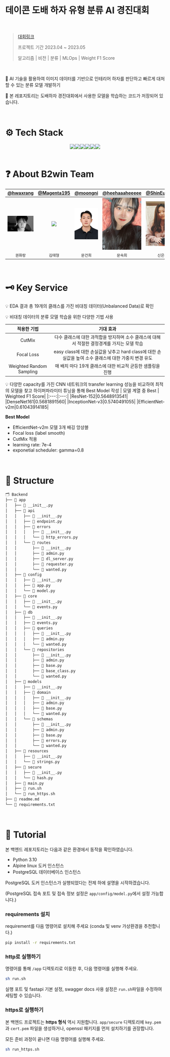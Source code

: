 # 데이콘 도배 하자 유형 분류 AI 경진대회

### <div align="center"><b><i></i></b></div>

&nbsp; 

> [대회링크](https://dacon.io/competitions/official/236082/overview/description)
> 
> 프로젝트 기간 2023.04 ~ 2023.05
> 
> 알고리즘 | 비전 | 분류 | MLOps | Weight F1 Score

&nbsp; 

🔎 AI 기술을 활용하여 이미지 데이터를 기반으로 인테리어 하자를 판단하고 빠르게 대처할 수 있는 분류 모델 개발하기

💾 본 레포지토리는 도배하자 경진대회에서 사용한 모델을 학습하는 코드가 저장되어 있습니다.

&nbsp;

# ⚙️ Tech Stack

<div align="center">
<img src="https://img.shields.io/badge/Python-3776AB0?style=for-the-badge&logo=Python&logoColor=white"><img src="https://img.shields.io/badge/Pytorch-009688?style=for-the-badge&logo=Pytorch&logoColor=white"><img src="https://img.shields.io/badge/Tensorflow-E92063?style=for-the-badge&logo=Tensorflow&logoColor=white"><img src="https://img.shields.io/badge/Keras-4169E1?style=for-the-badge&logo=Keras&logoColor=white"><img src="https://img.shields.io/badge/sklearn-FF9900?style=for-the-badge&logo=scikitlearn&logoColor=white"><img src="https://img.shields.io/badge/pyspark-2496ED?style=for-the-badge&logo=apachespark&logoColor=white">
</div>
&nbsp; 

# ❓ About B2win Team

<div align="center">
  
| [@hwaxrang](https://github.com/hwaxrang) | [@Magenta195](https://github.com/Magenta195) | [@moongni](https://github.com/moongni) | [@heehaaaheeeee](https://github.com/heehaaaheeeee) | [@ShinEunChae](https://github.com/ShinEunChae) | [@joseokjun](https://github.com/joseokjun) |
|:---:|:---:|:---:|:---:|:---:|:---:|
| <img src="src/khr.png" width=200 /> | <img src="src/kth.jpeg" width=200 /> | <img src="src/mgh.png" width=200 /> | <img src="src/msh.jpg" width=200 /> | <img src="src/sec.jpeg" width=200 /> | <img src="src/jsj.jpg" width=200 /> |
| `권화랑`   | `김태형` | `문건희` | `문숙희` | `신은채` | `조석준`  |

</div>

&nbsp; 

# 🗝️ Key Service

💡 EDA 결과 총 19개의 클래스를 가진 비대칭 데이터(Unbalanced Data)로 확인  

💡 비대칭 데이터의 분류 모델 학습을 위한 다양한 기법 사용

| 적용한 기법 | 기대 효과 | 
|:---:|:---:|
|CutMix|다수 클래스에 대한 과적합을 방지하며 소수 클래스에 대해서 적절한 결정경계를 가지는 모델 학습|
|Focal Loss|easy class에 대한 손실값을 낮추고 hard class에 대한 손실값을 높여 소수 클래스에 대한 가중치 변경 유도|
|Weighted Random Sampling|매 배치 마다 19개 클래스에 대한 비교적 균등한 샘플링을 진행|

💡 다양한 capacity를 가진 CNN 네트워크의 transfer learning 성능을 비교하여 최적의 모델을 찾고 하이퍼파라미터 튜닝을 통해 Best Model 작성
| 모델 계열 중 Best | Weighted F1 Score|
|:---:|:---:|
|ResNet-152|0.5648913541|
|DenseNet161|0.5681891560|
|InceptionNet-v3|0.5740491055|
|EfficientNet-v2m|0.61043914185|

**Best Model**
- EfficientNet-v2m 모델 3개 배깅 앙상블
- Focal loss (label smooth)
- CutMix 적용
- learning rate: 7e-4
- exponetial scheduler: gamma=0.8

&nbsp;

# 🧭 Structure

```bash
🗂️ Backend
├── 📂 app
│   ├── 📄 __init__.py
│   ├── 📂 api
│   │   ├── 📄 __init__.py
│   │   ├── 📄 endpoint.py
│   │   ├── 📂 errors
│   │   │   ├── 📄 __init__.py
│   │   │   └── 📄 http_errors.py
│   │   └── 📂 routes
│   │       ├── 📄 __init__.py
│   │       ├── 📄 admin.py
│   │       ├── 📄 dl_server.py
│   │       ├── 📄 requester.py
│   │       └── 📄 wanted.py
│   ├── 📂 config
│   │   ├── 📄 __init__.py
│   │   ├── 📄 app.py
│   │   └── 📄 model.py
│   ├── 📂 core
│   │   ├── 📄 __init__.py
│   │   └── 📄 events.py
│   ├── 📂 db
│   │   ├── 📄 __init__.py
│   │   ├── 📄 events.py
│   │   ├── 📂 queries
│   │   │   ├── 📄 __init__.py
│   │   │   ├── 📄 admin.py
│   │   │   └── 📄 wanted.py
│   │   └── 📂 repositories
│   │       ├── 📄 __init__.py
│   │       ├── 📄 admin.py
│   │       ├── 📄 base.py
│   │       ├── 📄 base_class.py
│   │       └── 📄 wanted.py
│   ├── 📂 models
│   │   ├── 📄 __init__.py
│   │   ├── 📂 domain
│   │   │   ├── 📄 __init__.py
│   │   │   ├── 📄 admin.py
│   │   │   ├── 📄 base.py
│   │   │   └── 📄 wanted.py
│   │   └── 📂 schemas
│   │       ├── 📄 __init__.py
│   │       ├── 📄 admin.py
│   │       ├── 📄 base.py
│   │       ├── 📄 errors.py
│   │       └── 📄 wanted.py
│   ├── 📂 resources
│   │   ├── 📄 __init__.py
│   │   └── 📄 strings.py
│   ├── 📂 secure
│   │   ├── 📄 __init__.py
│   │   └── 📄 hash.py
│   ├── 📄 main.py
│   ├── 📄 run.sh
│   └── 📄 run_https.sh
├── 📄 readme.md
└── 📄 requirements.txt
```
&nbsp;

# 📝 Tutorial

본 백엔드 레포지토리는 다음과 같은 환경에서 동작을 확인하였습니다.

+ Python 3.10
+ Alpine linux 도커 인스턴스
+ PostgreSQL 데이터베이스 인스턴스

PostgreSQL 도커 인스턴스가 실행되었다는 전제 하에 설명을 시작하겠습니다.

(PostgreSQL 접속 포트 및 접속 정보 설정은 `app/config/model.py`에서 설정 가능합니다.)

### requirements 설치

requirement를 다음 명령어로 설치해 주세요 (conda 및 venv 가상환경을 추천합니다.)

```bash
pip install -r requirements.txt
```

### http로 실행하기

명령어를 통해 `/app` 디렉토리로 이동한 후, 다음 명령어를 실행해 주세요.

```bash
sh run.sh
```

실행 포트 및 fastapi 기본 설정, swagger docs 사용 설정은 `run.sh`파일을 수정하여 세팅할 수 있습니다.


### https로 실행하기

본 백엔드 프로젝트는 **https 형식** 역시 지원합니다. `app/secure` 디렉토리에 `key.pem`과 `cert.pem` 파일을 생성하거나, openssl 패키지를 먼저 설치하기를 권장합니다.

모든 준비 과정이 끝나면 다음 명령어를 실행해 주세요.

```bash
sh run_https.sh
```

